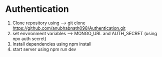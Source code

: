 # Authentication
1. Clone repository using --> git clone <https://github.com/anubhabnath098/Authentication.git>
2. set environment variables --> MONGO_URL and AUTH_SECRET (using npx auth secret)
3. Install dependencies using npm install
4. start server using npm run dev
